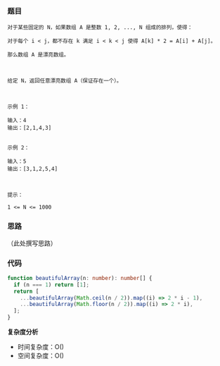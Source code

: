 ### 题目

```
对于某些固定的 N，如果数组 A 是整数 1, 2, ..., N 组成的排列，使得：

对于每个 i < j，都不存在 k 满足 i < k < j 使得 A[k] * 2 = A[i] + A[j]。

那么数组 A 是漂亮数组。

 

给定 N，返回任意漂亮数组 A（保证存在一个）。

 

示例 1：

输入：4
输出：[2,1,4,3]


示例 2：

输入：5
输出：[3,1,2,5,4]

 

提示：

1 <= N <= 1000

```

### 思路

（此处撰写思路）

### 代码

```typescript
function beautifulArray(n: number): number[] {
  if (n === 1) return [1];
  return [
    ...beautifulArray(Math.ceil(n / 2)).map((i) => 2 * i - 1),
    ...beautifulArray(Math.floor(n / 2)).map((i) => 2 * i),
  ];
}

```

**复杂度分析**

- 时间复杂度：O() 
- 空间复杂度：O()
